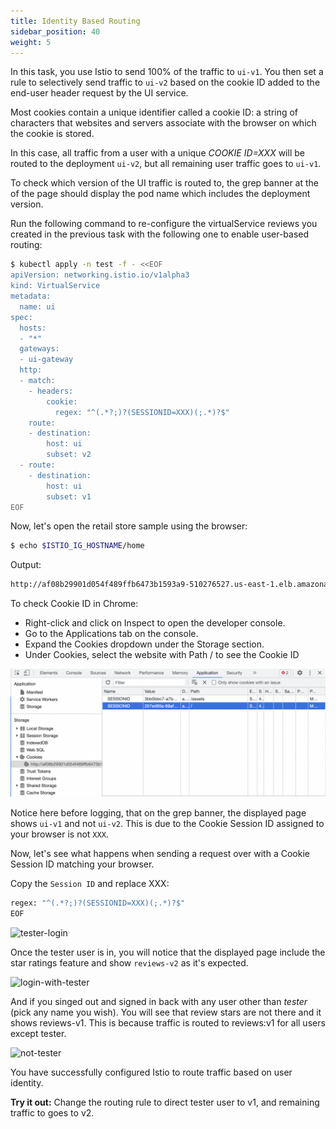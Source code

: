```yaml
---
title: Identity Based Routing
sidebar_position: 40
weight: 5
---
```


In this task, you use Istio to send 100% of the traffic to `ui-v1`. You then set a rule to selectively send traffic to `ui-v2` based on the cookie ID added to the end-user header request by the UI service. 

Most cookies contain a unique identifier called a cookie ID: a string of characters that websites and servers associate with the browser on which the cookie is stored.

In this case, all traffic from a user with a unique *COOKIE ID=XXX* will be routed to the deployment `ui-v2`, but all remaining user traffic goes to `ui-v1`.

To check which version of the UI traffic is routed to, the grep banner at the of the page should display the pod name which includes the deployment version.

Run the following command to re-configure the virtualService reviews you created in the previous task with the following one to enable user-based routing:

```bash
$ kubectl apply -n test -f - <<EOF
apiVersion: networking.istio.io/v1alpha3
kind: VirtualService
metadata:
  name: ui
spec:
  hosts:
  - "*"
  gateways:
  - ui-gateway
  http:
  - match:
    - headers:
        cookie:
          regex: "^(.*?;)?(SESSIONID=XXX)(;.*)?$"
    route:
    - destination:
        host: ui
        subset: v2
  - route:
    - destination:
        host: ui
        subset: v1
EOF
```

Now, let's open the retail store sample using the browser:
```bash
$ echo $ISTIO_IG_HOSTNAME/home
```
Output:
```bash
http://af08b29901d054f489ffb6473b1593a9-510276527.us-east-1.elb.amazonaws.com/home
```

To check Cookie ID in Chrome: 

  * Right-click and click on Inspect to open the developer console. 
  * Go to the Applications tab on the console. 
  * Expand the Cookies dropdown under the Storage section. 
  * Under Cookies, select the website with Path / to see the Cookie ID

![cookie-id-browser](../assets/ui-cookie-id-browser.png)


Notice here before logging, that on the grep banner, the displayed page shows `ui-v1` and not `ui-v2`. This is due to the Cookie Session ID assigned to your browser is not `XXX`.

Now, let's see what happens when sending a request over with a Cookie Session ID matching your browser.

Copy the `Session ID` and replace XXX:
```bash
regex: "^(.*?;)?(SESSIONID=XXX)(;.*)?$"
EOF
```

![tester-login](../assets/tester-login.png)

Once the tester user is in, you will notice that the displayed page include the star ratings feature and show `reviews-v2` as it's expected.

![login-with-tester](../assets/login-with-tester.png)


And if you singed out and signed in back with any user other than *tester* (pick any name you wish). You will see that review stars are not there and it shows reviews-v1. This is because traffic is routed to reviews:v1 for all users except tester.

![not-tester](../assets/not-tester.png)

You have successfully configured Istio to route traffic based on user identity.

**Try it out:** Change the routing rule to direct tester user to v1, and remaining traffic to goes to v2.


